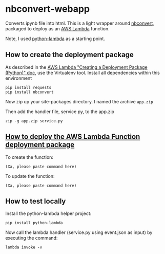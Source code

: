 # nbconvert-webapp
Converts ipynb file into html.
This is a light wrapper around [nbconvert](https://github.com/jupyter/nbconvert), packaged to deploy as an [AWS Lambda](https://aws.amazon.com/lambda) function.

Note, I used [python-lambda](https://github.com/nficano/python-lambda) as a starting point.

## How to create the deployment package
As described in the [AWS Lambda "Creating a Deployment Package (Python)" doc](http://docs.aws.amazon.com/lambda/latest/dg/lambda-python-how-to-create-deployment-package.html), use the Virtualenv tool. 
Install all dependencies within this environment
```
pip install requests
pip install nbconvert
```
Now zip up your site-packages directory.  I named the archive `app.zip`

Then add the handler file, service.py, to the app.zip
```
zip -g app.zip service.py
```

## [How to deploy the AWS Lambda Function deployment package](http://docs.aws.amazon.com/lambda/latest/dg/vpc-rds-upload-deployment-pkg.html)
To create the function:
```
(Xa, please paste command here)
```
To update the function:
```
(Xa, please paste command here)
```

## How to test locally
Install the python-lambda helper project:
```
pip install python-lambda
```
Now call the lambda handler (service.py using event.json as input) by executing the command:
```
lambda invoke -v
```
